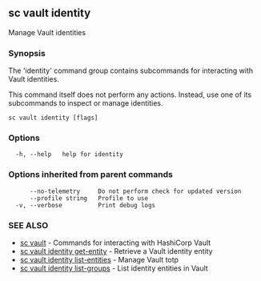 ## sc vault identity

Manage Vault identities

### Synopsis

The 'identity' command group contains subcommands for interacting with Vault identities.

This command itself does not perform any actions. Instead, use one of its subcommands
to inspect or manage identities.

```
sc vault identity [flags]
```

### Options

```
  -h, --help   help for identity
```

### Options inherited from parent commands

```
      --no-telemetry     Do not perform check for updated version
      --profile string   Profile to use
  -v, --verbose          Print debug logs
```

### SEE ALSO

* [sc vault](sc_vault.md)	 - Commands for interacting with HashiCorp Vault
* [sc vault identity get-entity](sc_vault_identity_get-entity.md)	 - Retrieve a Vault identity entity
* [sc vault identity list-entities](sc_vault_identity_list-entities.md)	 - Manage Vault totp
* [sc vault identity list-groups](sc_vault_identity_list-groups.md)	 - List identity entities in Vault


